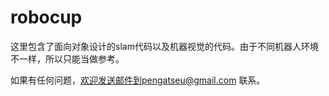 # robocup
这里包含了面向对象设计的slam代码以及机器视觉的代码。由于不同机器人环境不一样，所以只能当做参考。

如果有任何问题，欢迎发送邮件到pengatseu@gmail.com 联系。
